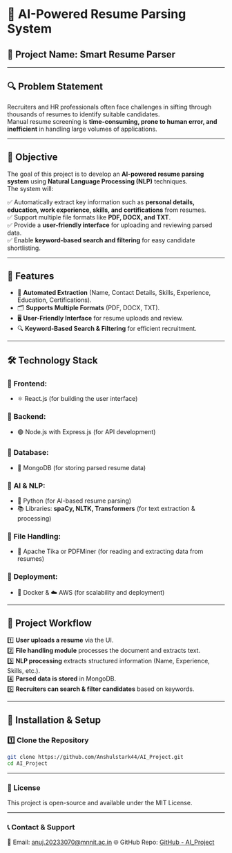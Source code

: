 # 📌 AI-Powered Resume Parsing System

## 🚀 Project Name: Smart Resume Parser

---

## 🔍 Problem Statement

Recruiters and HR professionals often face challenges in sifting through thousands of resumes to identify suitable candidates.  
Manual resume screening is **time-consuming, prone to human error, and inefficient** in handling large volumes of applications.

---

## 🎯 Objective

The goal of this project is to develop an **AI-powered resume parsing system** using **Natural Language Processing (NLP)** techniques.  
The system will:

✅ Automatically extract key information such as **personal details, education, work experience, skills, and certifications** from resumes.  
✅ Support multiple file formats like **PDF, DOCX, and TXT**.  
✅ Provide a **user-friendly interface** for uploading and reviewing parsed data.  
✅ Enable **keyword-based search and filtering** for easy candidate shortlisting.

---

## 🚀 Features

- 📄 **Automated Extraction** (Name, Contact Details, Skills, Experience, Education, Certifications).
- 🗂️ **Supports Multiple Formats** (PDF, DOCX, TXT).
- 🖥️ **User-Friendly Interface** for resume uploads and review.
- 🔍 **Keyword-Based Search & Filtering** for efficient recruitment.

---

## 🛠️ Technology Stack

### 🔹 **Frontend:**

- ⚛️ React.js (for building the user interface)

### 🔹 **Backend:**

- 🟢 Node.js with Express.js (for API development)

### 🔹 **Database:**

- 🍃 MongoDB (for storing parsed resume data)

### 🔹 **AI & NLP:**

- 🐍 Python (for AI-based resume parsing)
- 📚 Libraries: **spaCy, NLTK, Transformers** (for text extraction & processing)

### 🔹 **File Handling:**

- 📂 Apache Tika or PDFMiner (for reading and extracting data from resumes)

### 🔹 **Deployment:**

- 🐳 Docker & ☁️ AWS (for scalability and deployment)

---

## 🔄 Project Workflow

1️⃣ **User uploads a resume** via the UI.  
2️⃣ **File handling module** processes the document and extracts text.  
3️⃣ **NLP processing** extracts structured information (Name, Experience, Skills, etc.).  
4️⃣ **Parsed data is stored** in MongoDB.  
5️⃣ **Recruiters can search & filter candidates** based on keywords.

---

## 📖 Installation & Setup

### 1️⃣ Clone the Repository

```bash
git clone https://github.com/Anshulstark44/AI_Project.git
cd AI_Project
```

---

### 📜 License

This project is open-source and available under the MIT License.

---

### 📞 Contact & Support

📧 Email: anuj.20233070@mnnit.ac.in
🌐 GitHub Repo: [GitHub - AI_Project](https://github.com/Anshulstark44/AI_Project)
